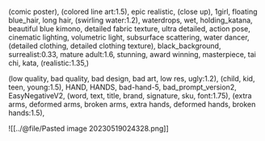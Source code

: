 (comic poster), (colored line art:1.5), epic realistic, (close up), 1girl, floating blue_hair, long hair, (swirling water:1.2), waterdrops, wet, holding_katana, beautiful blue kimono, detailed fabric texture, ultra detailed, action pose, cinematic lighting, volumetric light, subsurface scattering, water dancer, (detailed clothing, detailed clothing texture), black_background, surrealist:0.33, mature adult:1.6, stunning, award winning, masterpiece, tai chi, kata, (realistic:1.35,)

(low quality, bad quality, bad design, bad art, low res, ugly:1.2), (child, kid, teen, young:1.5), HAND, HANDS, bad-hand-5, bad_prompt_version2, EasyNegativeV2, (word, text, title, brand, signature, sku, font:1.75), (extra arms, deformed arms, broken arms, extra hands, deformed hands, broken hands:1.5),

![[../@file/Pasted image 20230519024328.png]]